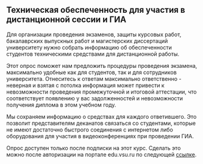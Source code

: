 ## Техническая обеспеченность для участия в дистанционной сессии и ГИА

Для организации проведения экзаменов, защиты курсовых работ, бакалаврских выпускных работ и магистерских диссертаций университету нужно собрать информацию об обеспеченности студентов техническими средствами для дистанционной работы.

Этот опрос поможет нам предложить процедуры проведения экзамена, максимально удобные как для студентов, так и для сотрудников университета. Отнеситесь к ответам максимально ответственно - неверная и взятая с потолка информация может привести к невозможности проведения промежуточной и итоговой аттестации, что соответствует появлению у вас задолженностей и невозможности получения диплома в этом учебном году.

Мы сохраняем информацию о средствах для каждого ответившего. Это позволит представителям деканатов связаться со студентами, которые не имеют достаточно быстрого соединения с интернетом либо оборудования для участия в видеоконференциях при проведении ГИА.

Опрос доступен только после подписки на этот курс. Сделать это можно после авторизации на портале edu.vsu.ru по  следующей [ссылке](https://edu.vsu.ru/enrol/index.php?id=5432).